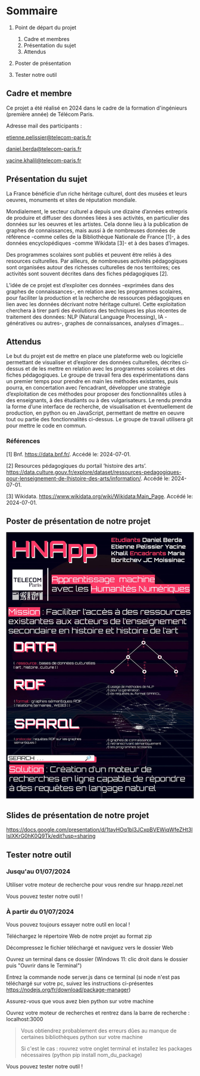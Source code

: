 # Sommaire

1. Point de départ du projet
    1. Cadre et membres
    2. Présentation du sujet
    3. Attendus

2. Poster de présentation

3. Tester notre outil

## Cadre et membre

Ce projet a été réalisé en 2024 dans le cadre de la formation d'ingénieurs (première année) de Télécom Paris.

Adresse mail des participants :

etienne.pelissier@telecom-paris.fr

daniel.berda@telecom-paris.fr

yacine.khalil@telecom-paris.fr


## Présentation du sujet

La France bénéficie d’un riche héritage culturel, dont des musées et leurs oeuvres, monuments et sites
de réputation mondiale.

Mondialement, le secteur culturel a depuis une dizaine d’années entrepris de produire et diffuser
des données liées à ses activités, en particulier des données sur les oeuvres et les artistes.
Cela donne lieu à la publication de graphes de connaissances, mais aussi à de nombreuses données
de référence -comme celles de la Bibliothèque Nationale de France [1]-, à des données encyclopédiques
-comme Wikidata [3]- et à des bases d’images.

Des programmes scolaires sont publiés et peuvent être reliés à des resources culturelles. Par ailleurs,
de nombreuses activités pédagogiques sont organisées autour des richesses culturelles de nos territoires;
ces activités sont souvent décrites dans des fiches pédagogiques [2].

L’idée de ce projet est d’exploiter ces données -exprimées dans des graphes de connaissances-,
en relation avec les programmes scolaires, pour faciliter la production et la recherche de ressources
pédagogiques en lien avec les données décrivant notre héritage culturel. Cette exploitation cherchera
à tirer parti des évolutions des techniques les plus récentes de traitement des données: NLP (Natural
Language Processing), IA -génératives ou autres-, graphes de connaissances, analyses d’images...


## Attendus

Le but du projet est de mettre en place une plateforme web ou logicielle permettant de visualiser et
d’explorer des données culturelles, décrites ci-dessus et de les mettre en relation avec les programmes
scolaires et des fiches pédagogiques.
Le groupe de travail fera des expérimentations dans un premier temps pour prendre en main les
méthodes existantes, puis pourra, en concertation avec l’encadrant, développer une stratégie d’exploitation
de ces méthodes pour proposer des fonctionnalités utiles à des enseignants, à des étudiants ou à des
vulgarisateurs.
Le rendu prendra la forme d’une interface de recherche, de visualisation et éventuellement de production, en python ou en JavaScript, permettant de mettre en oeuvre tout ou partie des fonctionnalités
ci-dessus. Le groupe de travail utilisera git pour mettre le code en commun.


### Références

[1] Bnf. https://data.bnf.fr/. Accédé le: 2024-07-01.

[2] Resources pédagogiques du portail ’histoire des arts’. https://data.culture.gouv.fr/explore/dataset/ressources-pedagogiques-pour-lenseignement-de-lhistoire-des-arts/information/. Accédé le: 2024-07-01.

[3] Wikidata. https://www.wikidata.org/wiki/Wikidata:Main_Page. Accédé le: 2024-07-01.


## Poster de présentation de notre projet

![Poster HNApp](Documentation/Poster/Poster%20HNApp.jpg)

## Slides de présentation de notre projet

https://docs.google.com/presentation/d/1tayHOq1bl3JCxpBVEWiqWfeZHt3llslXKrG0hK0Q9Tk/edit?usp=sharing

## Tester notre outil

### Jusqu'au 01/07/2024

Utiliser votre moteur de recherche pour vous rendre sur hnapp.rezel.net

Vous pouvez tester notre outil !

### À partir du 01/07/2024

Vous pouvez toujours essayer notre outil en local !

Téléchargez le répertoire Web de notre projet au format zip

Décompressez le fichier téléchargé et naviguez vers le dossier Web

Ouvrez un terminal dans ce dossier (Windows 11: clic droit dans le dossier puis "Ouvrir dans le Terminal")

Entrez la commande node server.js dans ce terminal (si node n'est pas téléchargé sur votre pc, suivez les instructions ci-présentes https://nodejs.org/fr/download/package-manager)

Assurez-vous que vous avez bien python sur votre machine

Ouvrez votre moteur de recherches et rentrez dans la barre de recherche : localhost:3000

> Vous obtiendrez probablement des erreurs dûes au manque de certaines bibliothèques python sur votre machine
>
> Si c'est le cas : rouvrez votre onglet terminal et installez les packages nécessaires (python pip install nom_du_package)

Vous pouvez tester notre outil !
